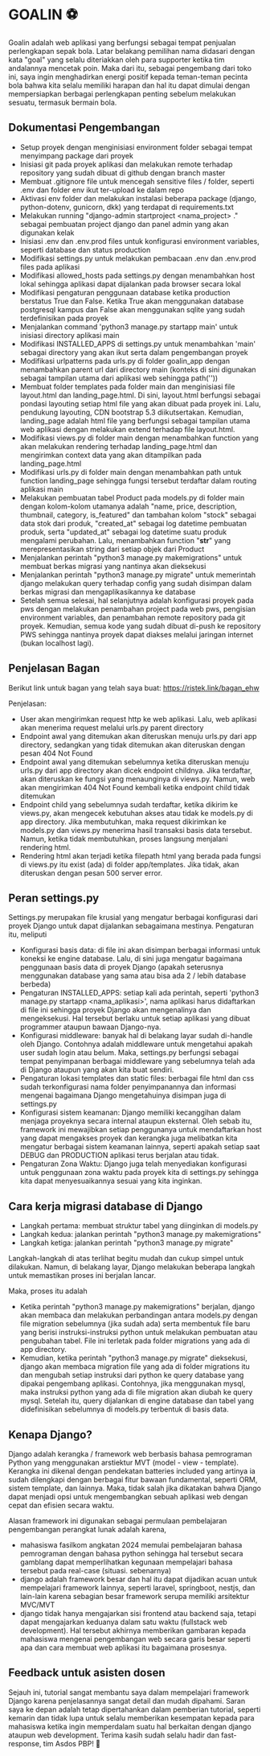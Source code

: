 
# GOALIN ⚽
Goalin adalah web aplikasi yang berfungsi sebagai tempat penjualan perlengkapan sepak bola. Latar belakang pemilihan nama didasari dengan kata "goal" yang selalu diteriakkan oleh para supporter ketika tim andalannya mencetak poin. Maka dari itu, sebagai pengembang dari toko ini, saya ingin menghadirkan energi positif kepada teman-teman pecinta bola bahwa kita selalu memiliki harapan dan hal itu dapat dimulai dengan mempersiapkan berbagai perlengkapan penting sebelum melakukan sesuatu, termasuk bermain bola.




## Dokumentasi Pengembangan

- Setup proyek dengan menginisiasi environment folder sebagai tempat menyimpang package dari proyek
- Inisiasi git pada proyek aplikasi dan melakukan remote terhadap repository yang sudah dibuat di github dengan branch master
- Membuat .gitignore file untuk mencegah sensitive files / folder, seperti .env dan folder env ikut ter-upload ke dalam repo
- Aktivasi env folder dan melakukan instalasi beberapa package (django, python-dotenv, gunicorn, dkk) yang terdapat di requirements.txt
- Melakukan running "django-admin startproject <nama_project> ." sebagai pembuatan project django dan panel admin yang akan digunakan kelak
- Inisiasi .env dan .env.prod files untuk konfigurasi environment variables, seperti database dan status production
- Modifikasi settings.py untuk melakukan pembacaan .env dan .env.prod files pada aplikasi
- Modifikasi allowed_hosts pada settings.py dengan menambahkan host lokal sehingga aplikasi dapat dijalankan pada browser secara lokal
- Modifikasi pengaturan penggunaan database ketika production berstatus True dan False. Ketika True akan menggunakan database postgresql kampus dan False akan menggunakan sqlite yang sudah terdefinisikan pada proyek
- Menjalankan command 'python3 manage.py startapp main' untuk inisiasi directory aplikasi main
- Modifikasi INSTALLED_APPS di settings.py untuk menambahkan 'main' sebagai directory yang akan ikut serta dalam pengembangan proyek
- Modifikasi urlpatterns pada urls.py di folder goalin_app dengan menambahkan parent url dari directory main (konteks di sini digunakan sebagai tampilan utama dari aplikasi web sehingga path(''))
- Membuat folder templates pada folder main dan menginisiasi file layout.html dan landing_page.html. Di sini, layout.html berfungsi sebagai pondasi layouting setiap html file yang akan dibuat pada proyek ini. Lalu, pendukung layouting, CDN bootstrap 5.3 diikutsertakan. Kemudian, landing_page adalah html file yang berfungsi sebagai tampilan utama web aplikasi dengan melakukan extend terhadap file layout.html.
- Modifikasi views.py di folder main dengan menambahkan function yang akan melakukan rendering terhadap landing_page.html dan mengirimkan context data yang akan ditampilkan pada landing_page.html
- Modifikasi urls.py di folder main dengan menambahkan path untuk function landing_page sehingga fungsi tersebut terdaftar dalam routing aplikasi main 
- Melakukan pembuatan tabel Product pada models.py di folder main dengan kolom-kolom utamanya adalah "name, price, description, thumbnail, category, is_featured" dan tambahan kolom "stock" sebagai data stok dari produk, "created_at" sebagai log datetime pembuatan produk, serta "updated_at" sebagai log datetime suatu produk mengalami perubahan. Lalu, menambahkan function "__str__" yang merepresentasikan string dari setiap objek dari Product
- Menjalankan perintah "python3 manage.py makemigrations" untuk membuat berkas migrasi yang nantinya akan dieksekusi
- Menjalankan perintah "python3 manage.py migrate" untuk memerintah django melakukan query terhadap config yang sudah disimpan dalam berkas migrasi dan mengaplikasikannya ke database
- Setelah semua selesai, hal selanjutnya adalah konfigurasi proyek pada pws dengan melakukan penambahan project pada web pws, pengisian environment variables, dan penambahan remote repository pada git proyek. Kemudian, semua kode yang sudah dibuat di-push ke repository PWS sehingga nantinya proyek dapat diakses melalui jaringan internet (bukan localhost lagi).
## Penjelasan Bagan
Berikut link untuk bagan yang telah saya buat:
https://ristek.link/bagan_ehw

Penjelasan:
- User akan mengirimkan request http ke web aplikasi. Lalu, web aplikasi akan menerima request melalui urls.py parent directory
- Endpoint awal yang ditemukan akan diteruskan menuju urls.py dari app directory, sedangkan yang tidak ditemukan akan diteruskan dengan pesan 404 Not Found
- Endpoint awal yang ditemukan sebelumnya ketika diteruskan menuju urls.py dari app directory akan dicek endpoint childnya. Jika terdaftar, akan diteruskan ke fungsi yang menaunginya di views.py. Namun, web akan mengirimkan 404 Not Found kembali ketika endpoint child tidak ditemukan
- Endpoint child yang sebelumnya sudah terdaftar, ketika dikirim ke views.py, akan mengecek kebutuhan akses atau tidak ke models.py di app directory. Jika membutuhkan, maka request dikirimkan ke models.py dan views.py menerima hasil transaksi basis data tersebut. Namun, ketika tidak membutuhkan, proses langsung menjalani rendering html.
- Rendering html akan terjadi ketika filepath html yang berada pada fungsi di views.py itu exist (ada) di folder app/templates. Jika tidak, akan diteruskan dengan pesan 500 server error.
## Peran settings.py 
Settings.py merupakan file krusial yang mengatur berbagai konfigurasi dari proyek Django untuk dapat dijalankan sebagaimana mestinya. Pengaturan itu, meliputi

- Konfigurasi basis data: di file ini akan disimpan berbagai informasi untuk koneksi ke engine database. Lalu, di sini juga mengatur bagaimana penggunaan basis data di proyek Django (apakah seterusnya menggunakan database yang sama atau bisa ada 2 / lebih database berbeda)
- Pengaturan INSTALLED_APPS: setiap kali ada perintah, seperti 'python3 manage.py startapp <nama_aplikasi>', nama aplikasi harus didaftarkan di file ini sehingga proyek Django akan mengenalinya dan mengeksekusi. Hal tersebut berlaku untuk setiap aplikasi yang dibuat programmer ataupun bawaan Django-nya.
- Konfigurasi middleware: banyak hal di belakang layar sudah di-handle oleh Django. Contohnya adalah middleware untuk mengetahui apakah user sudah login atau belum. Maka, settings.py berfungsi sebagai tempat penyimpanan berbagai middleware yang sebelumnya telah ada di Django ataupun yang akan kita buat sendiri.
- Pengaturan lokasi templates dan static files: berbagai file html dan css sudah terkonfigurasi nama folder penyimpanannya dan informasi mengenai bagaimana Django mengetahuinya disimpan juga di settings.py
- Konfigurasi sistem keamanan: Django memiliki kecanggihan dalam menjaga proyeknya secara internal ataupun eksternal. Oleh sebab itu, framework ini mewajibkan setiap penggunanya untuk mendaftarkan host yang dapat mengakses proyek dan kerangka juga melibatkan kita mengatur berbagai sistem keamanan lainnya, seperti apakah setiap saat DEBUG dan PRODUCTION aplikasi terus berjalan atau tidak.
- Pengaturan Zona Waktu: Django juga telah menyediakan konfigurasi untuk penggunaan zona waktu pada proyek kita di settings.py sehingga kita dapat menyesuaikannya sesuai yang kita inginkan.


## Cara kerja migrasi database di Django

- Langkah pertama: membuat struktur tabel yang diinginkan di models.py
- Langkah kedua: jalankan perintah "python3 manage.py makemigrations"
- Langkah ketiga: jalankan perintah "python3 manage.py migrate"

Langkah-langkah di atas terlihat begitu mudah dan cukup simpel untuk dilakukan. Namun, di belakang layar, Django melakukan beberapa langkah untuk memastikan proses ini berjalan lancar.

Maka, proses itu adalah

- Ketika perintah "python3 manage.py makemigrations" berjalan, django akan membaca dan melakukan perbandingan antara models.py dengan file migration sebelumnya (jika sudah ada) serta membentuk file baru yang berisi instruksi-instruksi python untuk melakukan pembuatan atau pengubahan tabel. File ini terletak pada folder migrations yang ada di app directory.
- Kemudian, ketika perintah "python3 manage.py migrate" dieksekusi, django akan membaca migration file yang ada di folder migrations itu dan mengubah setiap instruksi dari python ke query database yang dipakai pengembang aplikasi. Contohnya, jika menggunakan mysql, maka instruksi python yang ada di file migration akan diubah ke query mysql. Setelah itu, query dijalankan di engine database dan tabel yang didefinisikan sebelumnya di models.py terbentuk di basis data.
## Kenapa Django?
Django adalah kerangka / framework web berbasis bahasa pemrograman Python yang menggunakan arstiektur MVT (model - view - template). Kerangka ini dikenal dengan pendekatan batteries included yang artinya ia sudah dilengkapi dengan berbagai fitur bawaan fundamental, seperti ORM, sistem template, dan lainnya. Maka, tidak salah jika dikatakan bahwa Django dapat menjadi opsi untuk mengembangkan sebuah aplikasi web dengan cepat dan efisien secara waktu. 

Alasan framework ini digunakan sebagai permulaan pembelajaran pengembangan perangkat lunak adalah karena,
- mahasiswa fasilkom angkatan 2024 memulai pembelajaran bahasa pemrograman dengan bahasa python sehingga hal tersebut secara gamblang dapat memperlihatkan kegunaan mempelajari bahasa tersebut pada real-case (situasi. sebenarnya)
- django adalah framework besar dan hal itu dapat dijadikan acuan untuk mempelajari framework lainnya, seperti laravel, springboot, nestjs, dan lain-lain karena sebagian besar framework serupa memiliki arsitektur MVC/MVT
- django tidak hanya mengajarkan sisi frontend atau backend saja, tetapi dapat mengajarkan keduanya dalam satu waktu (fullstack web development). Hal tersebut akhirnya memberikan gambaran kepada mahasiswa mengenai pengembangan web secara garis besar seperti apa dan cara membuat web aplikasi itu bagaimana prosesnya.
## Feedback untuk asisten dosen
Sejauh ini, tutorial sangat membantu saya dalam mempelajari framework Django karena penjelasannya sangat detail dan mudah dipahami. Saran saya ke depan adalah tetap dipertahankan dalam pemberian tutorial, seperti kemarin dan tidak lupa untuk selalu memberikan kesempatan kepada para mahasiswa ketika ingin memperdalam suatu hal berkaitan dengan django ataupun web development. Terima kasih sudah selalu hadir dan fast-response, tim Asdos PBP! 🚀